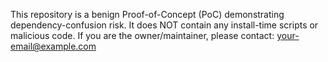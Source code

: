 This repository is a benign Proof-of-Concept (PoC) demonstrating dependency-confusion risk.
It does NOT contain any install-time scripts or malicious code.
If you are the owner/maintainer, please contact: your-email@example.com
